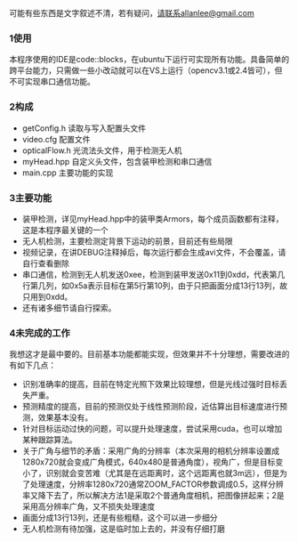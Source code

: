 可能有些东西是文字叙述不清，若有疑问，请联系allanlee@gmail.com
### 1使用
本程序使用的IDE是code::blocks，在ubuntu下运行可实现所有功能。具备简单的跨平台能力，只需做一些小改动就可以在VS上运行（opencv3.1或2.4皆可），但不可实现串口通信功能。

### 2构成
* getConfig.h 读取与写入配置头文件
* video.cfg 配置文件
* opticalFlow.h 光流法头文件，用于检测无人机
* myHead.hpp 自定义头文件，包含装甲检测和串口通信
* main.cpp 主要功能的实现

### 3主要功能
* 装甲检测，详见myHead.hpp中的装甲类Armors，每个成员函数都有注释，这是本程序最关键的一个
* 无人机检测，主要检测定背景下运动的前景，目前还有些局限
* 视频记录，在讲DEBUG注释掉后，每次运行都会生成avi文件，不会覆盖，请自行查看删除
* 串口通信，检测到无人机发送0xee，检测到装甲发送0x11到0xdd，代表第几行第几列，如0x5a表示目标在第5行第10列，由于只把画面分成13行13列，故只用到0xdd。
* 还有诸多细节请自行探索。

### 4未完成的工作
我想这才是最中要的。目前基本功能都能实现，但效果并不十分理想，需要改进的有如下几点：
* 识别准确率的提高，目前在特定光照下效果比较理想，但是光线过强时目标丢失严重。
* 预测精度的提高，目前的预测仅处于线性预测阶段，近估算出目标速度进行预测，效果基本没有。
* 针对目标运动过快的问题，可以提升处理速度，尝试采用cuda，也可以增加某种跟踪算法。
* 关于广角与细节的矛盾：采用广角的分辨率（本次采用的相机分辨率设置成1280x720就会变成广角模式，640x480是普通角度），视角广，但是目标变小了，识别就会变苦难（尤其是在远距离时，这个远距离也就3m远），但是为了处理速度，分辨率1280x720通常ZOOM_FACTOR参数调成0.5，这样分辨率又降下去了，所以解决方法1是采取2个普通角度相机，把图像拼起来；2是采用高分辨率广角，又不损失处理速度
* 画面分成13行13列，还是有些粗糙，这个可以进一步细分
* 无人机检测有待加强，这是临时加上去的，并没有仔细打磨
